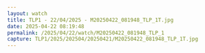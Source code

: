 ```yaml
---
layout: watch
title: TLP1 - 22/04/2025 - M20250422_081948_TLP_1T.jpg
date: 2025-04-22 08:19:48
permalink: /2025/04/22/watch/M20250422_081948_TLP_1
capture: TLP1/2025/202504/20250421/M20250422_081948_TLP_1T.jpg
---
```

